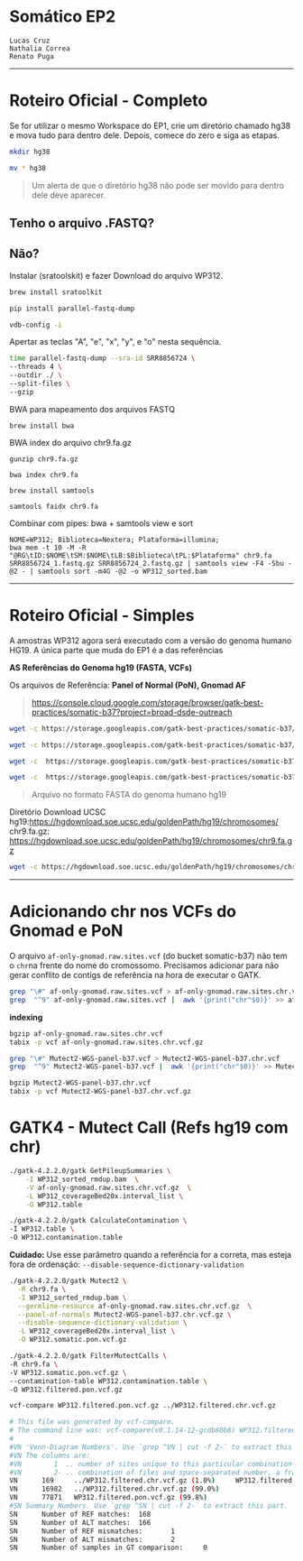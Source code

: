 # Somático EP2

```
Lucas Cruz
Nathalia Correa
Renato Puga
```
---
# Roteiro Oficial - Completo

Se for utilizar o mesmo Workspace do EP1, crie um diretório chamado hg38 e mova tudo para dentro dele. Depois, comece do zero e siga as etapas.

```bash
mkdir hg38
```

```bash
mv * hg38
```
> Um alerta de que o diretório hg38 não pode ser movido para dentro dele deve aparecer.

## Tenho o arquivo .FASTQ?

## Não?

Instalar (sratoolskit) e fazer Download do arquivo WP312.

```bash
brew install sratoolkit
```

```bash
pip install parallel-fastq-dump
```

```bash
vdb-config -i
```

Apertar as teclas "A", "e", "x", "y", e "o" nesta sequência.

```bash
time parallel-fastq-dump --sra-id SRR8856724 \
--threads 4 \
--outdir ./ \
--split-files \
--gzip
```

BWA para mapeamento dos arquivos FASTQ 

```
brew install bwa 
```

BWA index do arquivo chr9.fa.gz

```
gunzip chr9.fa.gz
```

```
bwa index chr9.fa
```

```
brew install samtools 
```

```
samtools faidx chr9.fa
```

Combinar com pipes: bwa + samtools view e sort

```
NOME=WP312; Biblioteca=Nextera; Plataforma=illumina;
bwa mem -t 10 -M -R "@RG\tID:$NOME\tSM:$NOME\tLB:$Biblioteca\tPL:$Plataforma" chr9.fa SRR8856724_1.fastq.gz SRR8856724_2.fastq.gz | samtools view -F4 -Sbu -@2 - | samtools sort -m4G -@2 -o WP312_sorted.bam
```


---
# Roteiro Oficial - Simples

A amostras WP312 agora será executado com a versão do genoma humano HG19.
A única parte que muda do EP1 é a das referências

**AS Referências do Genoma hg19 (FASTA, VCFs)**

Os arquivos de Referência: **Panel of Normal (PoN), Gnomad AF**

> https://console.cloud.google.com/storage/browser/gatk-best-practices/somatic-b37?project=broad-dsde-outreach

```bash
wget -c https://storage.googleapis.com/gatk-best-practices/somatic-b37/Mutect2-WGS-panel-b37.vcf
```

```bash
wget -c https://storage.googleapis.com/gatk-best-practices/somatic-b37/Mutect2-WGS-panel-b37.vcf.idx
```

```bash
wget -c  https://storage.googleapis.com/gatk-best-practices/somatic-b37/af-only-gnomad.raw.sites.vcf
```

```bash
wget -c  https://storage.googleapis.com/gatk-best-practices/somatic-b37/af-only-gnomad.raw.sites.vcf.idx
```


> Arquivo no formato FASTA do genoma humano hg19

Diretório Download UCSC hg19:https://hgdownload.soe.ucsc.edu/goldenPath/hg19/chromosomes/
chr9.fa.gz: https://hgdownload.soe.ucsc.edu/goldenPath/hg19/chromosomes/chr9.fa.gz

```bash
wget -c https://hgdownload.soe.ucsc.edu/goldenPath/hg19/chromosomes/chr9.fa.gz
```

---

# Adicionando chr nos VCFs do Gnomad e PoN

O arquivo `af-only-gnomad.raw.sites.vcf` (do bucket somatic-b37) não tem o `chr`na frente do nome do cromossomo. Precisamos adicionar para não gerar conflito de contigs de referência na hora de executar o GATK.

```bash
grep "\#" af-only-gnomad.raw.sites.vcf > af-only-gnomad.raw.sites.chr.vcf
grep  "^9" af-only-gnomad.raw.sites.vcf |  awk '{print("chr"$0)}' >> af-only-gnomad.raw.sites.chr.vcf
```

**indexing**

```bash
bgzip af-only-gnomad.raw.sites.chr.vcf
tabix -p vcf af-only-gnomad.raw.sites.chr.vcf.gz
```

```bash
grep "\#" Mutect2-WGS-panel-b37.vcf > Mutect2-WGS-panel-b37.chr.vcf 
grep  "^9" Mutect2-WGS-panel-b37.vcf |  awk '{print("chr"$0)}' >> Mutect2-WGS-panel-b37.chr.vcf 
```

```bash
bgzip Mutect2-WGS-panel-b37.chr.vcf 
tabix -p vcf Mutect2-WGS-panel-b37.chr.vcf.gz
```

# GATK4 - Mutect Call (Refs hg19 com chr)

```bash
./gatk-4.2.2.0/gatk GetPileupSummaries \
	-I WP312_sorted_rmdup.bam  \
	-V af-only-gnomad.raw.sites.chr.vcf.gz  \
	-L WP312_coverageBed20x.interval_list \
	-O WP312.table
```

```bash
./gatk-4.2.2.0/gatk CalculateContamination \
-I WP312.table \
-O WP312.contamination.table
```

**Cuidado:** Use esse parâmetro quando a referência for a correta, mas esteja fora de ordenação: `--disable-sequence-dictionary-validation`

```bash
./gatk-4.2.2.0/gatk Mutect2 \
  -R chr9.fa \
  -I WP312_sorted_rmdup.bam \
  --germline-resource af-only-gnomad.raw.sites.chr.vcf.gz  \
  --panel-of-normals Mutect2-WGS-panel-b37.chr.vcf.gz \
  --disable-sequence-dictionary-validation \
  -L WP312_coverageBed20x.interval_list \
  -O WP312.somatic.pon.vcf.gz
```

```bash
./gatk-4.2.2.0/gatk FilterMutectCalls \
-R chr9.fa \
-V WP312.somatic.pon.vcf.gz \
--contamination-table WP312.contamination.table \
-O WP312.filtered.pon.vcf.gz
```

```bash
vcf-compare WP312.filtered.pon.vcf.gz ../WP312.filtered.chr.vcf.gz 
```

```bash
# This file was generated by vcf-compare.
# The command line was: vcf-compare(v0.1.14-12-gcdb80b8) WP312.filtered.pon.vcf.gz ../WP312.filtered.chr.vcf.gz
#
#VN 'Venn-Diagram Numbers'. Use `grep ^VN | cut -f 2-` to extract this part.
#VN The columns are: 
#VN        1  .. number of sites unique to this particular combination of files
#VN        2- .. combination of files and space-separated number, a fraction of sites in the file
VN      169     ../WP312.filtered.chr.vcf.gz (1.0%)     WP312.filtered.pon.vcf.gz (0.2%)
VN      16982   ../WP312.filtered.chr.vcf.gz (99.0%)
VN      77871   WP312.filtered.pon.vcf.gz (99.8%)
#SN Summary Numbers. Use `grep ^SN | cut -f 2-` to extract this part.
SN      Number of REF matches:  168
SN      Number of ALT matches:  166
SN      Number of REF mismatches:       1
SN      Number of ALT mismatches:       2
SN      Number of samples in GT comparison:     0
```
